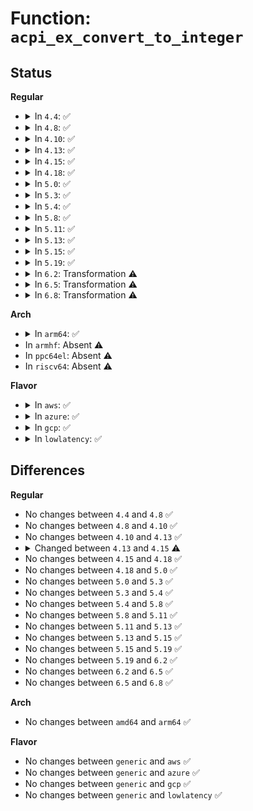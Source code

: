 # Function: <code>acpi_ex_convert_to_integer</code>

## Status
<b>Regular</b>
<ul>
<li>
<details>
<summary>In <code>4.4</code>: ✅</summary>

```c
acpi_status acpi_ex_convert_to_integer(union acpi_operand_object *obj_desc, union acpi_operand_object **result_desc, u32 flags);
```

**Collision:** Unique Global

**Inline:** No

**Transformation:** False

**Instances:**

```
In drivers/acpi/acpica/exconvrt.c (ffffffff814944bf)
Location: drivers/acpi/acpica/exconvrt.c:72
Inline: False
Direct callers:
  - drivers/acpi/acpica/dswexec.c:acpi_ds_get_predicate_value
  - drivers/acpi/acpica/exconvrt.c:acpi_ex_convert_to_target_type
  - drivers/acpi/acpica/exoparg1.c:acpi_ex_opcode_1A_1T_1R
  - drivers/acpi/acpica/exmisc.c:acpi_ex_do_concatenate
  - drivers/acpi/acpica/exmisc.c:acpi_ex_do_logical_op
  - drivers/acpi/acpica/exresop.c:acpi_ex_resolve_operands
```
**Symbols:**

```
ffffffff814944bf-ffffffff81494595: acpi_ex_convert_to_integer (STB_GLOBAL)
```
</details>
</li>
<li>
<details>
<summary>In <code>4.8</code>: ✅</summary>

```c
acpi_status acpi_ex_convert_to_integer(union acpi_operand_object *obj_desc, union acpi_operand_object **result_desc, u32 flags);
```

**Collision:** Unique Global

**Inline:** No

**Transformation:** False

**Instances:**

```
In drivers/acpi/acpica/exconvrt.c (ffffffff814e3611)
Location: drivers/acpi/acpica/exconvrt.c:72
Inline: False
Direct callers:
  - drivers/acpi/acpica/dswexec.c:acpi_ds_get_predicate_value
  - drivers/acpi/acpica/exconcat.c:acpi_ex_do_concatenate
  - drivers/acpi/acpica/exconvrt.c:acpi_ex_convert_to_target_type
  - drivers/acpi/acpica/exmisc.c:acpi_ex_do_logical_op
  - drivers/acpi/acpica/exoparg1.c:acpi_ex_opcode_1A_1T_1R
  - drivers/acpi/acpica/exresop.c:acpi_ex_resolve_operands
```
**Symbols:**

```
ffffffff814e3611-ffffffff814e36f1: acpi_ex_convert_to_integer (STB_GLOBAL)
```
</details>
</li>
<li>
<details>
<summary>In <code>4.10</code>: ✅</summary>

```c
acpi_status acpi_ex_convert_to_integer(union acpi_operand_object *obj_desc, union acpi_operand_object **result_desc, u32 flags);
```

**Collision:** Unique Global

**Inline:** No

**Transformation:** False

**Instances:**

```
In drivers/acpi/acpica/exconvrt.c (ffffffff81505e63)
Location: drivers/acpi/acpica/exconvrt.c:72
Inline: False
Direct callers:
  - drivers/acpi/acpica/dswexec.c:acpi_ds_get_predicate_value
  - drivers/acpi/acpica/exconcat.c:acpi_ex_do_concatenate
  - drivers/acpi/acpica/exconvrt.c:acpi_ex_convert_to_target_type
  - drivers/acpi/acpica/exmisc.c:acpi_ex_do_logical_op
  - drivers/acpi/acpica/exoparg1.c:acpi_ex_opcode_1A_1T_1R
  - drivers/acpi/acpica/exresop.c:acpi_ex_resolve_operands
```
**Symbols:**

```
ffffffff81505e63-ffffffff81505f45: acpi_ex_convert_to_integer (STB_GLOBAL)
```
</details>
</li>
<li>
<details>
<summary>In <code>4.13</code>: ✅</summary>

```c
acpi_status acpi_ex_convert_to_integer(union acpi_operand_object *obj_desc, union acpi_operand_object **result_desc, u32 flags);
```

**Collision:** Unique Global

**Inline:** No

**Transformation:** False

**Instances:**

```
In drivers/acpi/acpica/exconvrt.c (ffffffff81516476)
Location: drivers/acpi/acpica/exconvrt.c:72
Inline: False
Direct callers:
  - drivers/acpi/acpica/dswexec.c:acpi_ds_get_predicate_value
  - drivers/acpi/acpica/exconcat.c:acpi_ex_do_concatenate
  - drivers/acpi/acpica/exconvrt.c:acpi_ex_convert_to_target_type
  - drivers/acpi/acpica/exmisc.c:acpi_ex_do_logical_op
  - drivers/acpi/acpica/exoparg1.c:acpi_ex_opcode_1A_1T_1R
  - drivers/acpi/acpica/exresop.c:acpi_ex_resolve_operands
```
**Symbols:**

```
ffffffff81516476-ffffffff81516564: acpi_ex_convert_to_integer (STB_GLOBAL)
```
</details>
</li>
<li>
<details>
<summary>In <code>4.15</code>: ✅</summary>

```c
acpi_status acpi_ex_convert_to_integer(union acpi_operand_object *obj_desc, union acpi_operand_object **result_desc, u32 implicit_conversion);
```

**Collision:** Unique Global

**Inline:** No

**Transformation:** False

**Instances:**

```
In drivers/acpi/acpica/exconvrt.c (ffffffff815615db)
Location: drivers/acpi/acpica/exconvrt.c:72
Inline: False
Direct callers:
  - drivers/acpi/acpica/dswexec.c:acpi_ds_get_predicate_value
  - drivers/acpi/acpica/exconcat.c:acpi_ex_do_concatenate
  - drivers/acpi/acpica/exconvrt.c:acpi_ex_convert_to_target_type
  - drivers/acpi/acpica/exmisc.c:acpi_ex_do_logical_op
  - drivers/acpi/acpica/exoparg1.c:acpi_ex_opcode_1A_1T_1R
  - drivers/acpi/acpica/exresop.c:acpi_ex_resolve_operands
```
**Symbols:**

```
ffffffff815615db-ffffffff815617a5: acpi_ex_convert_to_integer (STB_GLOBAL)
```
</details>
</li>
<li>
<details>
<summary>In <code>4.18</code>: ✅</summary>

```c
acpi_status acpi_ex_convert_to_integer(union acpi_operand_object *obj_desc, union acpi_operand_object **result_desc, u32 implicit_conversion);
```

**Collision:** Unique Global

**Inline:** No

**Transformation:** False

**Instances:**

```
In drivers/acpi/acpica/exconvrt.c (ffffffff815982e0)
Location: drivers/acpi/acpica/exconvrt.c:38
Inline: False
Direct callers:
  - drivers/acpi/acpica/dswexec.c:acpi_ds_get_predicate_value
  - drivers/acpi/acpica/exconcat.c:acpi_ex_do_concatenate
  - drivers/acpi/acpica/exconvrt.c:acpi_ex_convert_to_target_type
  - drivers/acpi/acpica/exmisc.c:acpi_ex_do_logical_op
  - drivers/acpi/acpica/exoparg1.c:acpi_ex_opcode_1A_1T_1R
  - drivers/acpi/acpica/exresop.c:acpi_ex_resolve_operands
```
**Symbols:**

```
ffffffff815982e0-ffffffff815984ac: acpi_ex_convert_to_integer (STB_GLOBAL)
```
</details>
</li>
<li>
<details>
<summary>In <code>5.0</code>: ✅</summary>

```c
acpi_status acpi_ex_convert_to_integer(union acpi_operand_object *obj_desc, union acpi_operand_object **result_desc, u32 implicit_conversion);
```

**Collision:** Unique Global

**Inline:** No

**Transformation:** False

**Instances:**

```
In drivers/acpi/acpica/exconvrt.c (ffffffff815b09e4)
Location: drivers/acpi/acpica/exconvrt.c:38
Inline: False
Direct callers:
  - drivers/acpi/acpica/dswexec.c:acpi_ds_get_predicate_value
  - drivers/acpi/acpica/exconcat.c:acpi_ex_do_concatenate
  - drivers/acpi/acpica/exconvrt.c:acpi_ex_convert_to_target_type
  - drivers/acpi/acpica/exmisc.c:acpi_ex_do_logical_op
  - drivers/acpi/acpica/exoparg1.c:acpi_ex_opcode_1A_1T_1R
  - drivers/acpi/acpica/exresop.c:acpi_ex_resolve_operands
```
**Symbols:**

```
ffffffff815b09e4-ffffffff815b0bb0: acpi_ex_convert_to_integer (STB_GLOBAL)
```
</details>
</li>
<li>
<details>
<summary>In <code>5.3</code>: ✅</summary>

```c
acpi_status acpi_ex_convert_to_integer(union acpi_operand_object *obj_desc, union acpi_operand_object **result_desc, u32 implicit_conversion);
```

**Collision:** Unique Global

**Inline:** No

**Transformation:** False

**Instances:**

```
In drivers/acpi/acpica/exconvrt.c (ffffffff815e2258)
Location: drivers/acpi/acpica/exconvrt.c:38
Inline: False
Direct callers:
  - drivers/acpi/acpica/dswexec.c:acpi_ds_get_predicate_value
  - drivers/acpi/acpica/exconcat.c:acpi_ex_do_concatenate
  - drivers/acpi/acpica/exconvrt.c:acpi_ex_convert_to_target_type
  - drivers/acpi/acpica/exmisc.c:acpi_ex_do_logical_op
  - drivers/acpi/acpica/exoparg1.c:acpi_ex_opcode_1A_1T_1R
  - drivers/acpi/acpica/exresop.c:acpi_ex_resolve_operands
```
**Symbols:**

```
ffffffff815e2258-ffffffff815e2424: acpi_ex_convert_to_integer (STB_GLOBAL)
```
</details>
</li>
<li>
<details>
<summary>In <code>5.4</code>: ✅</summary>

```c
acpi_status acpi_ex_convert_to_integer(union acpi_operand_object *obj_desc, union acpi_operand_object **result_desc, u32 implicit_conversion);
```

**Collision:** Unique Global

**Inline:** No

**Transformation:** False

**Instances:**

```
In drivers/acpi/acpica/exconvrt.c (ffffffff816035ed)
Location: drivers/acpi/acpica/exconvrt.c:38
Inline: False
Direct callers:
  - drivers/acpi/acpica/dswexec.c:acpi_ds_get_predicate_value
  - drivers/acpi/acpica/exconcat.c:acpi_ex_do_concatenate
  - drivers/acpi/acpica/exconvrt.c:acpi_ex_convert_to_target_type
  - drivers/acpi/acpica/exmisc.c:acpi_ex_do_logical_op
  - drivers/acpi/acpica/exoparg1.c:acpi_ex_opcode_1A_1T_1R
  - drivers/acpi/acpica/exresop.c:acpi_ex_resolve_operands
```
**Symbols:**

```
ffffffff816035ed-ffffffff816037b9: acpi_ex_convert_to_integer (STB_GLOBAL)
```
</details>
</li>
<li>
<details>
<summary>In <code>5.8</code>: ✅</summary>

```c
acpi_status acpi_ex_convert_to_integer(union acpi_operand_object *obj_desc, union acpi_operand_object **result_desc, u32 implicit_conversion);
```

**Collision:** Unique Global

**Inline:** No

**Transformation:** False

**Instances:**

```
In drivers/acpi/acpica/exconvrt.c (ffffffff816af893)
Location: drivers/acpi/acpica/exconvrt.c:38
Inline: False
Direct callers:
  - drivers/acpi/acpica/dswexec.c:acpi_ds_get_predicate_value
  - drivers/acpi/acpica/exconcat.c:acpi_ex_do_concatenate
  - drivers/acpi/acpica/exconvrt.c:acpi_ex_convert_to_target_type
  - drivers/acpi/acpica/exmisc.c:acpi_ex_do_logical_op
  - drivers/acpi/acpica/exoparg1.c:acpi_ex_opcode_1A_1T_1R
  - drivers/acpi/acpica/exresop.c:acpi_ex_resolve_operands
```
**Symbols:**

```
ffffffff816af893-ffffffff816afa5f: acpi_ex_convert_to_integer (STB_GLOBAL)
```
</details>
</li>
<li>
<details>
<summary>In <code>5.11</code>: ✅</summary>

```c
acpi_status acpi_ex_convert_to_integer(union acpi_operand_object *obj_desc, union acpi_operand_object **result_desc, u32 implicit_conversion);
```

**Collision:** Unique Global

**Inline:** No

**Transformation:** False

**Instances:**

```
In drivers/acpi/acpica/exconvrt.c (ffffffff816cd1cf)
Location: drivers/acpi/acpica/exconvrt.c:38
Inline: False
Direct callers:
  - drivers/acpi/acpica/dswexec.c:acpi_ds_get_predicate_value
  - drivers/acpi/acpica/exconcat.c:acpi_ex_do_concatenate
  - drivers/acpi/acpica/exconvrt.c:acpi_ex_convert_to_target_type
  - drivers/acpi/acpica/exmisc.c:acpi_ex_do_logical_op
  - drivers/acpi/acpica/exoparg1.c:acpi_ex_opcode_1A_1T_1R
  - drivers/acpi/acpica/exresop.c:acpi_ex_resolve_operands
```
**Symbols:**

```
ffffffff816cd1cf-ffffffff816cd39b: acpi_ex_convert_to_integer (STB_GLOBAL)
```
</details>
</li>
<li>
<details>
<summary>In <code>5.13</code>: ✅</summary>

```c
acpi_status acpi_ex_convert_to_integer(union acpi_operand_object *obj_desc, union acpi_operand_object **result_desc, u32 implicit_conversion);
```

**Collision:** Unique Global

**Inline:** No

**Transformation:** False

**Instances:**

```
In drivers/acpi/acpica/exconvrt.c (ffffffff816af19b)
Location: drivers/acpi/acpica/exconvrt.c:38
Inline: False
Direct callers:
  - drivers/acpi/acpica/dswexec.c:acpi_ds_get_predicate_value
  - drivers/acpi/acpica/exconcat.c:acpi_ex_do_concatenate
  - drivers/acpi/acpica/exconvrt.c:acpi_ex_convert_to_target_type
  - drivers/acpi/acpica/exmisc.c:acpi_ex_do_logical_op
  - drivers/acpi/acpica/exoparg1.c:acpi_ex_opcode_1A_1T_1R
  - drivers/acpi/acpica/exresop.c:acpi_ex_resolve_operands
```
**Symbols:**

```
ffffffff816af19b-ffffffff816af369: acpi_ex_convert_to_integer (STB_GLOBAL)
```
</details>
</li>
<li>
<details>
<summary>In <code>5.15</code>: ✅</summary>

```c
acpi_status acpi_ex_convert_to_integer(union acpi_operand_object *obj_desc, union acpi_operand_object **result_desc, u32 implicit_conversion);
```

**Collision:** Unique Global

**Inline:** No

**Transformation:** False

**Instances:**

```
In drivers/acpi/acpica/exconvrt.c (ffffffff81725f5a)
Location: drivers/acpi/acpica/exconvrt.c:38
Inline: False
Direct callers:
  - drivers/acpi/acpica/dswexec.c:acpi_ds_get_predicate_value
  - drivers/acpi/acpica/exconcat.c:acpi_ex_do_concatenate
  - drivers/acpi/acpica/exconvrt.c:acpi_ex_convert_to_target_type
  - drivers/acpi/acpica/exmisc.c:acpi_ex_do_logical_op
  - drivers/acpi/acpica/exoparg1.c:acpi_ex_opcode_1A_1T_1R
  - drivers/acpi/acpica/exresop.c:acpi_ex_resolve_operands
```
**Symbols:**

```
ffffffff81725f5a-ffffffff81726168: acpi_ex_convert_to_integer (STB_GLOBAL)
```
</details>
</li>
<li>
<details>
<summary>In <code>5.19</code>: ✅</summary>

```c
acpi_status acpi_ex_convert_to_integer(union acpi_operand_object *obj_desc, union acpi_operand_object **result_desc, u32 implicit_conversion);
```

**Collision:** Unique Global

**Inline:** No

**Transformation:** False

**Instances:**

```
In drivers/acpi/acpica/exconvrt.c (ffffffff818566b1)
Location: drivers/acpi/acpica/exconvrt.c:38
Inline: False
Direct callers:
  - drivers/acpi/acpica/dswexec.c:acpi_ds_get_predicate_value
  - drivers/acpi/acpica/exconcat.c:acpi_ex_do_concatenate
  - drivers/acpi/acpica/exconvrt.c:acpi_ex_convert_to_target_type
  - drivers/acpi/acpica/exmisc.c:acpi_ex_do_logical_op
  - drivers/acpi/acpica/exoparg1.c:acpi_ex_opcode_1A_1T_1R
  - drivers/acpi/acpica/exresop.c:acpi_ex_resolve_operands
```
**Symbols:**

```
ffffffff818566b1-ffffffff818568d2: acpi_ex_convert_to_integer (STB_GLOBAL)
```
</details>
</li>
<li>
<details>
<summary>In <code>6.2</code>: Transformation ⚠️</summary>

```c
acpi_status acpi_ex_convert_to_integer(union acpi_operand_object *obj_desc, union acpi_operand_object **result_desc, u32 implicit_conversion);
```

**Collision:** Unique Global

**Inline:** No

**Transformation:** True

**Instances:**

```
In drivers/acpi/acpica/exconvrt.c (0)
Location: drivers/acpi/acpica/exconvrt.c:38
Inline: False
Direct callers:
  - drivers/acpi/acpica/dswexec.c:acpi_ds_get_predicate_value
  - drivers/acpi/acpica/exconcat.c:acpi_ex_do_concatenate
  - drivers/acpi/acpica/exconvrt.c:acpi_ex_convert_to_target_type
  - drivers/acpi/acpica/exmisc.c:acpi_ex_do_logical_op
  - drivers/acpi/acpica/exoparg1.c:acpi_ex_opcode_1A_1T_1R
  - drivers/acpi/acpica/exresop.c:acpi_ex_resolve_operands
```
**Symbols:**

```
ffffffff82091ea0-ffffffff82091ec5: acpi_ex_convert_to_integer.cold (STB_LOCAL)
ffffffff81991900-ffffffff81991b60: acpi_ex_convert_to_integer (STB_GLOBAL)
```
</details>
</li>
<li>
<details>
<summary>In <code>6.5</code>: Transformation ⚠️</summary>

```c
acpi_status acpi_ex_convert_to_integer(union acpi_operand_object *obj_desc, union acpi_operand_object **result_desc, u32 implicit_conversion);
```

**Collision:** Unique Global

**Inline:** No

**Transformation:** True

**Instances:**

```
In drivers/acpi/acpica/exconvrt.c (0)
Location: drivers/acpi/acpica/exconvrt.c:38
Inline: False
Direct callers:
  - drivers/acpi/acpica/dswexec.c:acpi_ds_get_predicate_value
  - drivers/acpi/acpica/exconcat.c:acpi_ex_do_concatenate
  - drivers/acpi/acpica/exconvrt.c:acpi_ex_convert_to_target_type
  - drivers/acpi/acpica/exmisc.c:acpi_ex_do_logical_op
  - drivers/acpi/acpica/exoparg1.c:acpi_ex_opcode_1A_1T_1R
  - drivers/acpi/acpica/exresop.c:acpi_ex_resolve_operands
```
**Symbols:**

```
ffffffff8211279e-ffffffff821127c3: acpi_ex_convert_to_integer.cold (STB_LOCAL)
ffffffff819d8410-ffffffff819d8672: acpi_ex_convert_to_integer (STB_GLOBAL)
```
</details>
</li>
<li>
<details>
<summary>In <code>6.8</code>: Transformation ⚠️</summary>

```c
acpi_status acpi_ex_convert_to_integer(union acpi_operand_object *obj_desc, union acpi_operand_object **result_desc, u32 implicit_conversion);
```

**Collision:** Unique Global

**Inline:** No

**Transformation:** True

**Instances:**

```
In drivers/acpi/acpica/exconvrt.c (0)
Location: drivers/acpi/acpica/exconvrt.c:38
Inline: False
Direct callers:
  - drivers/acpi/acpica/dswexec.c:acpi_ds_get_predicate_value
  - drivers/acpi/acpica/exconcat.c:acpi_ex_do_concatenate
  - drivers/acpi/acpica/exconvrt.c:acpi_ex_convert_to_target_type
  - drivers/acpi/acpica/exmisc.c:acpi_ex_do_logical_op
  - drivers/acpi/acpica/exoparg1.c:acpi_ex_opcode_1A_1T_1R
  - drivers/acpi/acpica/exresop.c:acpi_ex_resolve_operands
```
**Symbols:**

```
ffffffff821f04f2-ffffffff821f0517: acpi_ex_convert_to_integer.cold (STB_LOCAL)
ffffffff81a23100-ffffffff81a23362: acpi_ex_convert_to_integer (STB_GLOBAL)
```
</details>
</li>
</ul>
<b>Arch</b>
<ul>
<li>
<details>
<summary>In <code>arm64</code>: ✅</summary>

```c
acpi_status acpi_ex_convert_to_integer(union acpi_operand_object *obj_desc, union acpi_operand_object **result_desc, u32 implicit_conversion);
```

**Collision:** Unique Global

**Inline:** No

**Transformation:** False

**Instances:**

```
In drivers/acpi/acpica/exconvrt.c (ffff800010783ff0)
Location: drivers/acpi/acpica/exconvrt.c:38
Inline: False
Direct callers:
  - drivers/acpi/acpica/dswexec.c:acpi_ds_get_predicate_value
  - drivers/acpi/acpica/exconcat.c:acpi_ex_do_concatenate
  - drivers/acpi/acpica/exconvrt.c:acpi_ex_convert_to_target_type
  - drivers/acpi/acpica/exmisc.c:acpi_ex_do_logical_op
  - drivers/acpi/acpica/exoparg1.c:acpi_ex_opcode_1A_1T_1R
  - drivers/acpi/acpica/exresop.c:acpi_ex_resolve_operands
```
**Symbols:**

```
ffff800010783ff0-ffff8000107840d4: acpi_ex_convert_to_integer (STB_GLOBAL)
```
</details>
</li>
<li>
In <code>armhf</code>: Absent ⚠️
</li>
<li>
In <code>ppc64el</code>: Absent ⚠️
</li>
<li>
In <code>riscv64</code>: Absent ⚠️
</li>
</ul>
<b>Flavor</b>
<ul>
<li>
<details>
<summary>In <code>aws</code>: ✅</summary>

```c
acpi_status acpi_ex_convert_to_integer(union acpi_operand_object *obj_desc, union acpi_operand_object **result_desc, u32 implicit_conversion);
```

**Collision:** Unique Global

**Inline:** No

**Transformation:** False

**Instances:**

```
In drivers/acpi/acpica/exconvrt.c (ffffffff815ea326)
Location: drivers/acpi/acpica/exconvrt.c:38
Inline: False
Direct callers:
  - drivers/acpi/acpica/dswexec.c:acpi_ds_get_predicate_value
  - drivers/acpi/acpica/exconcat.c:acpi_ex_do_concatenate
  - drivers/acpi/acpica/exconvrt.c:acpi_ex_convert_to_target_type
  - drivers/acpi/acpica/exmisc.c:acpi_ex_do_logical_op
  - drivers/acpi/acpica/exoparg1.c:acpi_ex_opcode_1A_1T_1R
  - drivers/acpi/acpica/exresop.c:acpi_ex_resolve_operands
```
**Symbols:**

```
ffffffff815ea326-ffffffff815ea3ce: acpi_ex_convert_to_integer (STB_GLOBAL)
```
</details>
</li>
<li>
<details>
<summary>In <code>azure</code>: ✅</summary>

```c
acpi_status acpi_ex_convert_to_integer(union acpi_operand_object *obj_desc, union acpi_operand_object **result_desc, u32 implicit_conversion);
```

**Collision:** Unique Global

**Inline:** No

**Transformation:** False

**Instances:**

```
In drivers/acpi/acpica/exconvrt.c (ffffffff815d5944)
Location: drivers/acpi/acpica/exconvrt.c:38
Inline: False
Direct callers:
  - drivers/acpi/acpica/dswexec.c:acpi_ds_get_predicate_value
  - drivers/acpi/acpica/exconcat.c:acpi_ex_do_concatenate
  - drivers/acpi/acpica/exconvrt.c:acpi_ex_convert_to_target_type
  - drivers/acpi/acpica/exmisc.c:acpi_ex_do_logical_op
  - drivers/acpi/acpica/exoparg1.c:acpi_ex_opcode_1A_1T_1R
  - drivers/acpi/acpica/exresop.c:acpi_ex_resolve_operands
```
**Symbols:**

```
ffffffff815d5944-ffffffff815d59ec: acpi_ex_convert_to_integer (STB_GLOBAL)
```
</details>
</li>
<li>
<details>
<summary>In <code>gcp</code>: ✅</summary>

```c
acpi_status acpi_ex_convert_to_integer(union acpi_operand_object *obj_desc, union acpi_operand_object **result_desc, u32 implicit_conversion);
```

**Collision:** Unique Global

**Inline:** No

**Transformation:** False

**Instances:**

```
In drivers/acpi/acpica/exconvrt.c (ffffffff815f78cd)
Location: drivers/acpi/acpica/exconvrt.c:38
Inline: False
Direct callers:
  - drivers/acpi/acpica/dswexec.c:acpi_ds_get_predicate_value
  - drivers/acpi/acpica/exconcat.c:acpi_ex_do_concatenate
  - drivers/acpi/acpica/exconvrt.c:acpi_ex_convert_to_target_type
  - drivers/acpi/acpica/exmisc.c:acpi_ex_do_logical_op
  - drivers/acpi/acpica/exoparg1.c:acpi_ex_opcode_1A_1T_1R
  - drivers/acpi/acpica/exresop.c:acpi_ex_resolve_operands
```
**Symbols:**

```
ffffffff815f78cd-ffffffff815f7a99: acpi_ex_convert_to_integer (STB_GLOBAL)
```
</details>
</li>
<li>
<details>
<summary>In <code>lowlatency</code>: ✅</summary>

```c
acpi_status acpi_ex_convert_to_integer(union acpi_operand_object *obj_desc, union acpi_operand_object **result_desc, u32 implicit_conversion);
```

**Collision:** Unique Global

**Inline:** No

**Transformation:** False

**Instances:**

```
In drivers/acpi/acpica/exconvrt.c (ffffffff8161177d)
Location: drivers/acpi/acpica/exconvrt.c:38
Inline: False
Direct callers:
  - drivers/acpi/acpica/dswexec.c:acpi_ds_get_predicate_value
  - drivers/acpi/acpica/exconcat.c:acpi_ex_do_concatenate
  - drivers/acpi/acpica/exconvrt.c:acpi_ex_convert_to_target_type
  - drivers/acpi/acpica/exmisc.c:acpi_ex_do_logical_op
  - drivers/acpi/acpica/exoparg1.c:acpi_ex_opcode_1A_1T_1R
  - drivers/acpi/acpica/exresop.c:acpi_ex_resolve_operands
```
**Symbols:**

```
ffffffff8161177d-ffffffff81611949: acpi_ex_convert_to_integer (STB_GLOBAL)
```
</details>
</li>
</ul>

## Differences
<b>Regular</b>
<ul>
<li>
No changes between <code>4.4</code> and <code>4.8</code> ✅
</li>
<li>
No changes between <code>4.8</code> and <code>4.10</code> ✅
</li>
<li>
No changes between <code>4.10</code> and <code>4.13</code> ✅
</li>
<li>
<details>
<summary>Changed between <code>4.13</code> and <code>4.15</code> ⚠️</summary>
<ul>
<li>
<b>Param added. </b>
<code>u32 implicit_conversion</code>
</li>
<li>
<b>Param removed. </b>
<code>u32 flags</code>
</li>
</ul>
</details>
</li>
<li>
No changes between <code>4.15</code> and <code>4.18</code> ✅
</li>
<li>
No changes between <code>4.18</code> and <code>5.0</code> ✅
</li>
<li>
No changes between <code>5.0</code> and <code>5.3</code> ✅
</li>
<li>
No changes between <code>5.3</code> and <code>5.4</code> ✅
</li>
<li>
No changes between <code>5.4</code> and <code>5.8</code> ✅
</li>
<li>
No changes between <code>5.8</code> and <code>5.11</code> ✅
</li>
<li>
No changes between <code>5.11</code> and <code>5.13</code> ✅
</li>
<li>
No changes between <code>5.13</code> and <code>5.15</code> ✅
</li>
<li>
No changes between <code>5.15</code> and <code>5.19</code> ✅
</li>
<li>
No changes between <code>5.19</code> and <code>6.2</code> ✅
</li>
<li>
No changes between <code>6.2</code> and <code>6.5</code> ✅
</li>
<li>
No changes between <code>6.5</code> and <code>6.8</code> ✅
</li>
</ul>
<b>Arch</b>
<ul>
<li>
No changes between <code>amd64</code> and <code>arm64</code> ✅
</li>
</ul>
<b>Flavor</b>
<ul>
<li>
No changes between <code>generic</code> and <code>aws</code> ✅
</li>
<li>
No changes between <code>generic</code> and <code>azure</code> ✅
</li>
<li>
No changes between <code>generic</code> and <code>gcp</code> ✅
</li>
<li>
No changes between <code>generic</code> and <code>lowlatency</code> ✅
</li>
</ul>
